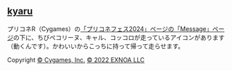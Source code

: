 ## [kyaru](kyaru.html)

プリコネR（Cygames）の[「プリコネフェス2024」ページの「Message」ページ](https://fes.priconne-redive.jp/message/)の下に、ちびぺコリーヌ、キャル、コッコロが走っているアイコンがあります（動くんです）。かわいいからこっちに持って帰って走らせます。

Copyright [© Cygames, Inc.](https://www.cygames.co.jp/) [© 2022 EXNOA LLC](https://dmmgames.co.jp/) 


